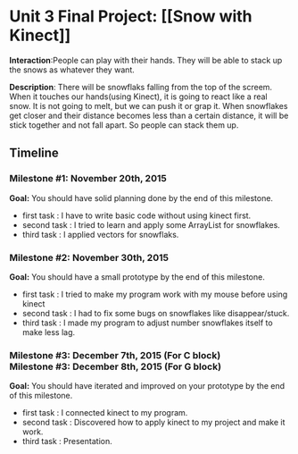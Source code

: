 <h1>Unit 3 Final Project: [[Snow with Kinect]]</h1>

<strong>Interaction</strong>:People can play with their hands. They will be able to stack up the snows as whatever they want.

<strong>Description</strong>: There will be snowflaks falling from the top of the screem. When it touches our hands(using Kinect), it is going to react like a real snow. It is not going to melt, but we can push it or grap it. When snowflakes get closer and their distance becomes less than a certain distance, it will be stick together and not fall apart. So people can stack them up.

<h2>Timeline</h2>

<div>
  <h3>Milestone #1: November 20th, 2015 </h3>
  <strong>Goal:</strong> You should have solid planning done by the end of this milestone.
  <ul>
    <li>first task : I have to write basic code without using kinect first.</li>
    <li>second task : I tried to learn and apply some ArrayList for snowflakes.</li>
    <li>third task : I applied vectors for snowflaks.</li>
  </ul>
</div>

<p>
  <h3>Milestone #2: November 30th, 2015 </h3>
  <strong>Goal:</strong> You should have a small prototype by the end of this milestone.
  <ul>
    <li>first task : I tried to make my program work with my mouse before using kinect</li>
    <li>second task : I had to fix some bugs on snowflakes like disappear/stuck.</li>
    <li>third task : I made my program to adjust number snowflakes itself to make less lag.</li>
  </ul>
</p>

<div>
  <h3>Milestone #3: December 7th, 2015 (For C block)</br>
  Milestone #3: December 8th, 2015 (For G block) </h3>
  <strong>Goal:</strong> You should have iterated and improved on your prototype by the end of this milestone.
  <ul>
    <li>first task : I connected kinect to my program.</li>
    <li>second task : Discovered how to apply kinect to my project and make it work.</li>
    <li>third task : Presentation.</li>
  </ul>
</div>
